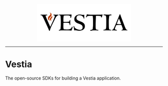 <p align="center">
  <a href="https://vestia.dev/">
    <img alt="Vestia" src="https://raw.githubusercontent.com/vestia-dev/sdk/main/logo.png" width="300" />
  </a>
</p>

---
# Vestia

The open-source SDKs for building a Vestia application.
